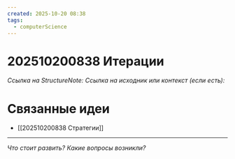 ```yaml
---
created: 2025-10-20 08:38
tags:
  - computerScience
---
```

# 202510200838 Итерации

*Ссылка на StructureNote:*
*Ссылка на исходник или контекст (если есть):* 



# Связанные идеи
- [[202510200838 Стратегии]]
---

*Что стоит развить? Какие вопросы возникли?*